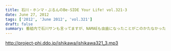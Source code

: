 ```yaml
---
title: 石川・ホンマ・ぶるんのBe-SIDE Your Life! vol.321-3
date: June 27, 2012
tags: ['2012', 'June 2012', 'vol.321']
draft: false
summary: 番組内で石川サンも言ってますが、NAMAEも虫歯になったことがこのかたなかったのです。が、最近になって虫歯がっ！歯医者ではホンマさんも語っていた「歯周病」についての恐怖を教えてもらったり。石川さんも歯のチェックは忘れずに！！！NAMAE
---
```


http://project-phi.ddo.jp/ishikawa/ishikawa321_3.mp3